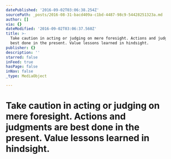 ```yaml
---
datePublished: '2016-09-02T03:06:38.254Z'
sourcePath: _posts/2016-08-31-bacd409a-c1bd-4487-98c9-54428251323a.md
author: []
via: {}
dateModified: '2016-09-02T03:06:37.560Z'
title: >-
  Take caution in acting or judging on mere foresight. Actions and judgments are
  best done in the present. Value lessons learned in hindsight.
publisher: {}
description: ''
starred: false
inFeed: true
hasPage: false
inNav: false
_type: MediaObject

---
```

# Take caution in acting or judging on mere foresight. Actions and judgments are best done in the present. Value lessons learned in hindsight.